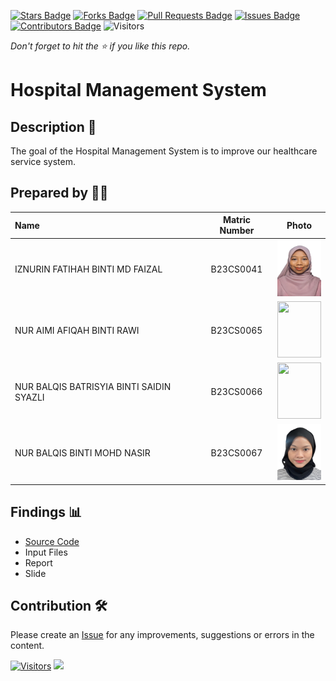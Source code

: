 [![Stars Badge](https://img.shields.io/github/stars/jjn7702/SECJ2154-OOP)](https://github.com/jjn7702/SECJ2154-OOP/Submission/Sample/stargazers)
[![Forks Badge](https://img.shields.io/github/forks/jjn7702/SECJ2154-OOP)](https://github.com/jjn7702/SECJ2154-OOP/Submission/Sample/network/members)
[![Pull Requests Badge](https://img.shields.io/github/issues-pr/jjn7702/SECJ2154-OOP)](https://github.com/jjn7702/SECJ2154-OOP/Submission/Sample/pulls)
[![Issues Badge](https://img.shields.io/github/issues/jjn7702/SECJ2154-OOP)](https://github.com/jjn7702/SECJ2154-OOP/Submission/Sample/issues)
[![Contributors Badge](https://img.shields.io/github/contributors/jjn7702/SECJ2154-OOP?color=2b9348)](https://github.com/jjn7702/SECJ2154-OOP/Submission/Sample/graphs/contributors)
![Visitors](https://api.visitorbadge.io/api/visitors?path=https%3A%2F%2Fgithub.com%2Fjjn7702%2FSECJ2154-OOP%2FSubmission%2FSample&labelColor=%23d9e3f0&countColor=%23697689&style=flat)

_Don't forget to hit the :star: if you like this repo._

# Hospital Management System

## Description 📝

The goal of the Hospital Management System is to improve our healthcare service system.

## Prepared by 🧑‍💻

| Name                                     | Matric Number | Photo                                                         |
| :--------------------------------------- | :-------------: | :------------------------------------------------------------: |
| IZNURIN FATIHAH BINTI MD FAIZAL          | B23CS0041        | <img src="images/GROUP 9 - IZNURIN FATIHAH.jpg" width=70px, height=90px>     |
| NUR AIMI AFIQAH BINTI RAWI               | B23CS0065        | <img src="" width=70px, height=90px>       |
| NUR BALQIS BATRISYIA BINTI SAIDIN SYAZLI | B23CS0066        | <img src="" width=70px, height=90px>           |
| NUR BALQIS BINTI MOHD NASIR              | B23CS0067        |<img src="images/GROUP9 - NUR BALQIS.jpeg" width=70px, height=90px>         |


## Findings 📊

- [Source Code]([../Submission/sec01_perdana/Group9/Source%20code)
- Input Files
- Report
- Slide

## Contribution 🛠️
Please create an [Issue](https://github.com/jjn7702/SECJ2154-OOP/issues) for any improvements, suggestions or errors in the content.

[![Visitors](https://api.visitorbadge.io/api/visitors?path=https%3A%2F%2Fgithub.com%2Fjjn7702&labelColor=%23697689&countColor=%23555555&style=plastic)](https://visitorbadge.io/status?path=https%3A%2F%2Fgithub.com%2Fjjn7702)
![](https://hit.yhype.me/github/profile?user_id=81284918)
